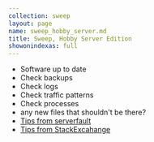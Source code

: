 ```yaml
---
collection: sweep
layout: page
name: sweep_hobby_server.md
title: Sweep, Hobby Server Edition
showonindexas: full
---
```



* Software up to date
* Check backups
* Check logs
* Check traffic patterns
* Check processes
* any new files that shouldn't be there?
* [Tips from serverfault](http://serverfault.com/questions/2783/how-do-i-know-if-my-linux-server-has-been-hacked)
* [Tips from StackExcahange](http://security.stackexchange.com/questions/7443/how-do-you-know-your-server-has-been-compromised)

